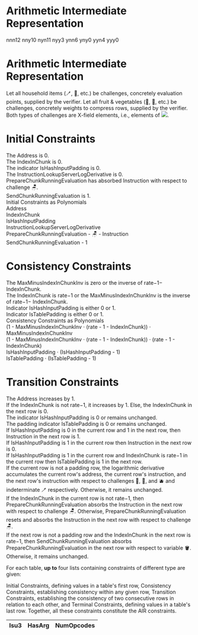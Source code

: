 # Arithmetic Intermediate Representation

<tr><td style="text-align: right">n</td><td style="text-align: right">n</td><td style="text-align: right">n</td><td style="text-align: right">12</td></tr>
<tr><td style="text-align: right">n</td><td style="text-align: right">n</td><td style="text-align: right">y</td><td style="text-align: right">10</td></tr>
<tr><td style="text-align: right">n</td><td style="text-align: right">y</td><td style="text-align: right">n</td><td style="text-align: right">11</td></tr>
<tr><td style="text-align: right">n</td><td style="text-align: right">y</td><td style="text-align: right">y</td><td style="text-align: right">3</td></tr>
<tr><td style="text-align: right">y</td><td style="text-align: right">n</td><td style="text-align: right">n</td><td style="text-align: right">6</td></tr>
<tr><td style="text-align: right">y</td><td style="text-align: right">n</td><td style="text-align: right">y</td><td style="text-align: right">0</td></tr>
<tr><td style="text-align: right">y</td><td style="text-align: right">y</td><td style="text-align: right">n</td><td style="text-align: right">4</td></tr>
<tr><td style="text-align: right">y</td><td style="text-align: right">y</td><td style="text-align: right">y</td><td style="text-align: right">0</td></tr>
</tbody>

      
   # Arithmetic Intermediate Representation
Let all household items (🪥, 🛁, etc.) be challenges, concretely evaluation points, supplied by the verifier. Let all fruit & vegetables (🥝, 🥥, etc.) be challenges, concretely weights to compress rows, supplied by the verifier. Both types of challenges are X-field elements, i.e., elements of <img src="base64"></img>.

  # Initial Constraints
The Address is 0.<br>
The IndexInChunk is 0.<br>
The indicator IsHashInputPadding is 0.<br>
The InstructionLookupServerLogDerivative is 0.<br>
PrepareChunkRunningEvaluation has absorbed Instruction with respect to challenge 🪑.<br>
SendChunkRunningEvaluation is 1.<br>
Initial Constraints as Polynomials<br>
Address<br>
IndexInChunk<br>
IsHashInputPadding<br>
InstructionLookupServerLogDerivative<br>
PrepareChunkRunningEvaluation - 🪑 - Instruction<br>
SendChunkRunningEvaluation - 1<br>
  # Consistency Constraints
The MaxMinusIndexInChunkInv is zero or the inverse of rate−1− IndexInChunk.<br>
The IndexInChunk is rate−1 or the MaxMinusIndexInChunkInv is the inverse of rate−1− IndexInChunk.<br>
Indicator IsHashInputPadding is either 0 or 1.<br>
Indicator IsTablePadding is either 0 or 1.<br>
Consistency Constraints as Polynomials<br>
(1 - MaxMinusIndexInChunkInv · (rate - 1 - IndexInChunk)) · MaxMinusIndexInChunkInv<br>
(1 - MaxMinusIndexInChunkInv · (rate - 1 - IndexInChunk)) · (rate - 1 - IndexInChunk)<br>
IsHashInputPadding · (IsHashInputPadding - 1)<br>
IsTablePadding · (IsTablePadding - 1)<br>
  # Transition Constraints
The Address increases by 1.<br>
If the IndexInChunk is not rate−1, it increases by 1. Else, the IndexInChunk in the next row is 0.<br>
The indicator IsHashInputPadding is 0 or remains unchanged.<br>
The padding indicator IsTablePadding is 0 or remains unchanged.<br>
If IsHashInputPadding is 0 in the current row and 1 in the next row, then Instruction in the next row is 1.<br>
If IsHashInputPadding is 1 in the current row then Instruction in the next row is 0.<br>
If IsHashInputPadding is 1 in the current row and IndexInChunk is rate−1 in the current row then IsTablePadding is 1 in the next row.<br>
If the current row is not a padding row, the logarithmic derivative accumulates the current row's address, the current row's instruction, and the next row's instruction with respect to challenges 🥝, 🥥, and 🫐 and indeterminate 🪥 respectively. Otherwise, it remains unchanged.<br>
If the IndexInChunk in the current row is not rate−1, then PrepareChunkRunningEvaluation absorbs the Instruction in the next row with respect to challenge 🪑. Otherwise, PrepareChunkRunningEvaluation resets and absorbs the Instruction in the next row with respect to challenge 🪑.<br>
If the next row is not a padding row and the IndexInChunk in the next row is rate−1, then SendChunkRunningEvaluation absorbs PrepareChunkRunningEvaluation in the next row with respect to variable 🪣. Otherwise, it remains unchanged.<br>

For each table, <b>up to</b> four lists containing constraints of different type are given:

Initial Constraints, defining values in a table's first row,
Consistency Constraints, establishing consistency within any given row,
Transition Constraints, establishing the consistency of two consecutive rows in relation to each other, and
Terminal Constraints, defining values in a table's last row.
Together, all these constraints constitute the AIR constraints.
   <table>   
    <thead>
     <tr>
      <th style="text-align: right">Isu3
      </th>
      <th style=text-align: right">HasArg
      </th>
      <th style="text-align: right">NumOpcodes</th>
     </tr>
   </thead>
   <tbody>
<tbody>
